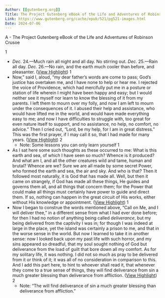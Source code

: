 ```yaml
---
Author: [[gutenberg.org]]
Title: The Project Gutenberg eBook of the Life and Adventures of Robinson Crusoe
Link: https://www.gutenberg.org/cache/epub/521/pg521-images.html
Date: 2024-07-06
---
```

A - The Project Gutenberg eBook of the Life and Adventures of Robinson Crusoe

1
- *Dec.* 24.—Much rain all night and all day. No stirring out.
  *Dec.* 25.—Rain all day.
  *Dec.* 26.—No rain, and the earth much cooler than before, and pleasanter. ([View Highlight](https://read.readwise.io/read/01hp1tb49ztskah6q0cw46t4k4))
1
- Now,” said I, aloud, “my dear father’s words are come to pass; God’s justice has overtaken me, and I have none to help or hear me. I rejected the voice of Providence, which had mercifully put me in a posture or station of life wherein I might have been happy and easy; but I would neither see it myself nor learn to know the blessing of it from my parents. I left them to mourn over my folly, and now I am left to mourn under the consequences of it. I abused their help and assistance, who would have lifted me in the world, and would have made everything easy to me; and now I have difficulties to struggle with, too great for even nature itself to support, and no assistance, no help, no comfort, no advice.” Then I cried out, “Lord, be my help, for I am in great distress.” This was the first prayer, if I may call it so, that I had made for many years. ([View Highlight](https://read.readwise.io/read/01hp23df7nrp3q6bw8h6wjmsa2))
2
    - Note: Some lessons you can only learn yourself
1
- As I sat here some such thoughts as these occurred to me: What is this earth and sea, of which I have seen so much? Whence is it produced? And what am I, and all the other creatures wild and tame, human and brutal? Whence are we? Sure we are all made by some secret Power, who formed the earth and sea, the air and sky. And who is that? Then it followed most naturally, it is God that has made all. Well, but then it came on strangely, if God has made all these things, He guides and governs them all, and all things that concern them; for the Power that could make all things must certainly have power to guide and direct them. If so, nothing can happen in the great circuit of His works, either without His knowledge or appointment. ([View Highlight](https://read.readwise.io/read/01hp23gc1pgc2yq6rgpv614qcp))
1
- Now I began to construe the words mentioned above, “Call on Me, and I will deliver thee,” in a different sense from what I had ever done before; for then I had no notion of anything being called *deliverance*, but my being delivered from the captivity I was in; for though I was indeed at large in the place, yet the island was certainly a prison to me, and that in the worse sense in the world. But now I learned to take it in another sense: now I looked back upon my past life with such horror, and my sins appeared so dreadful, that my soul sought nothing of God but deliverance from the load of guilt that bore down all my comfort. As for my solitary life, it was nothing. I did not so much as pray to be delivered from it or think of it; it was all of no consideration in comparison to this. And I add this part here, to hint to whoever shall read it, that whenever they come to a true sense of things, they will find deliverance from sin a much greater blessing than deliverance from affliction. ([View Highlight](https://read.readwise.io/read/01hp23x1fat3sxxf3cwmrx5myg))
2
    - Note: “The will find deliverance of sin a much greater blessing than deliverance from affliction.”

